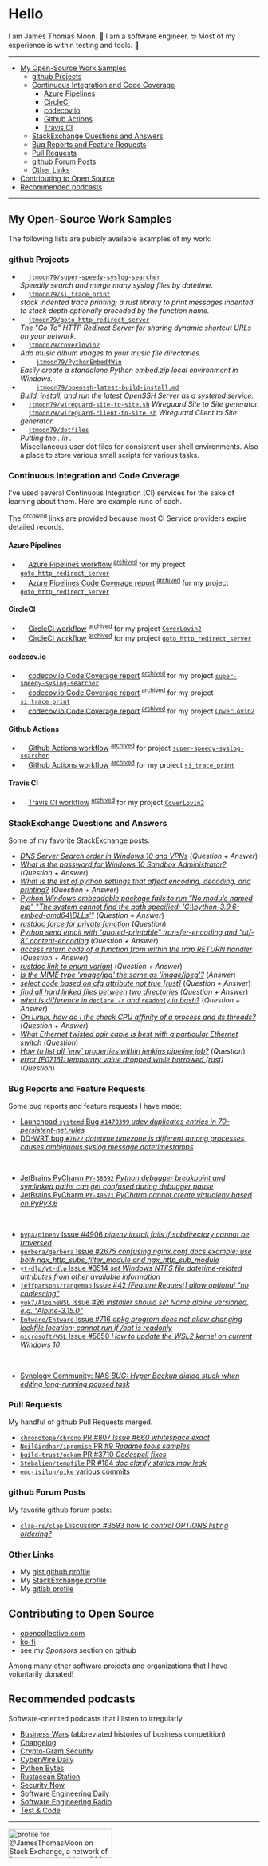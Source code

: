 <!-- omit in toc -->
# Hello

I am James Thomas Moon. 👋
I am a software engineer. 🤓
Most of my experience is within testing and tools. 👷

---

<!-- Table Of Contents created by VS Code extension Markdown All In One -->

- [My Open-Source Work Samples](#my-open-source-work-samples)
  - [github Projects](#github-projects)
  - [Continuous Integration and Code Coverage](#continuous-integration-and-code-coverage)
    - [Azure Pipelines](#azure-pipelines)
    - [CircleCI](#circleci)
    - [codecov.io](#codecovio)
    - [Github Actions](#github-actions)
    - [Travis CI](#travis-ci)
  - [StackExchange Questions and Answers](#stackexchange-questions-and-answers)
  - [Bug Reports and Feature Requests](#bug-reports-and-feature-requests)
  - [Pull Requests](#pull-requests)
  - [github Forum Posts](#github-forum-posts)
  - [Other Links](#other-links)
- [Contributing to Open Source](#contributing-to-open-source)
- [Recommended podcasts](#recommended-podcasts)

---

## My Open-Source Work Samples

The following lists are pubicly available examples of my work:

<!--
Thread on linking to icons: https://github.com/simple-icons/simple-icons/discussions/6895
-->

### github Projects

- <img height="12" width="12" src="https://api.iconify.design/simple-icons/rust.svg?color=maroon"/> [`jtmoon79/super-speedy-syslog-searcher`](https://github.com/jtmoon79/super-speedy-syslog-searcher)<br/>_Speedily search and merge many syslog files by datetime._
- <img height="12" width="12" src="https://api.iconify.design/simple-icons/rust.svg?color=maroon"/> [`jtmoon79/si_trace_print`](https://github.com/jtmoon79/si_trace_print)<br/>_stack indented trace printing; a rust library to print messages indented to stack depth optionally preceded by the function name._
- <img height="12" width="12" src="https://api.iconify.design/simple-icons/python.svg?color=yellow"/> [`jtmoon79/goto_http_redirect_server`](https://github.com/jtmoon79/goto_http_redirect_server)<br/>_The "Go To" HTTP Redirect Server for sharing dynamic shortcut URLs on your network._
- <img height="12" width="12" src="https://api.iconify.design/simple-icons/python.svg?color=yellow"/> [`jtmoon79/coverlovin2`](https://github.com/jtmoon79/coverlovin2)<br/>_Add music album images to your music file directories._
- <img height="12" width="12" src="https://api.iconify.design/simple-icons/powershell.svg?color=lightblue"/> <img height="12" width="12" src="https://api.iconify.design/simple-icons/python.svg?color=yellow"/> [`jtmoon79/PythonEmbed4Win`](https://github.com/jtmoon79/PythonEmbed4Win)<br/>_Easily create a standalone Python embed.zip local environment in Windows._
- <img height="12" width="12" src="https://api.iconify.design/simple-icons/debian.svg?color=darkred"/> <img height="12" width="12" src="https://api.iconify.design/simple-icons/openbsd.svg?color=lightyellow"/> [`jtmoon79/openssh-latest-build-install.md`](https://gist.github.com/jtmoon79/745e6df63dd14b9f2d17a662179e953a)<br/>_Build, install, and run the latest OpenSSH Server as a systemd service._
- <img height="12" width="12" src="https://api.iconify.design/simple-icons/wireguard.svg?color=red"/> [`jtmoon79/wireguard-site-to-site.sh`](https://gist.github.com/jtmoon79/c951f81f621bb87ddb60836245aca4ff) _Wireguard Site to Site generator._<br/>
<img height="12" width="12" src="https://api.iconify.design/simple-icons/wireguard.svg?color=red"/> [`jtmoon79/wireguard-client-to-site.sh`](https://gist.github.com/jtmoon79/217e55272c55631ba6025c9f890b3dde) _Wireguard Client to Site generator._
- <img height="12" width="12" src="https://api.iconify.design/simple-icons/gnubash.svg?color=lightblue"/> [`jtmoon79/dotfiles`](https://github.com/jtmoon79/dotfiles)<br/>_Putting the . in ._<br/>Miscellaneous user dot files for consistent user shell environments. Also a place to store various small scripts for various tasks.

### Continuous Integration and Code Coverage

I've used several Continuous Integration (CI) services for the sake of learning about them. Here are example runs of each.

The <sup>_archived_</sup> links are provided because most CI Service providers expire detailed records.

#### Azure Pipelines

- <img height="12" width="12" src="https://api.iconify.design/simple-icons/azurepipelines.svg?color=lightblue"/> [Azure Pipelines workflow](https://dev.azure.com/jtmmoon/goto_http_redirect_server/_build/results?buildId=430) <sup>[archived](https://archive.ph/dvIOY)</sup> for my project [`goto_http_redirect_server`](https://github.com/jtmoon79/goto_http_redirect_server/blob/1.2.1/.azure-pipelines/azure-pipelines.yml)
- <img height="12" width="12" src="https://api.iconify.design/simple-icons/azurepipelines.svg?color=lightblue"/> [Azure Pipelines Code Coverage report](https://dev.azure.com/jtmmoon/goto_http_redirect_server/_build/results?buildId=430&view=codecoverage-tab) <sup>[archived](https://archive.ph/BNE9h)</sup> for my project [`goto_http_redirect_server`](https://github.com/jtmoon79/goto_http_redirect_server/blob/1.2.1/.azure-pipelines/azure-pipelines.yml#L150-L188)

#### CircleCI

- <img height="12" width="12" src="https://api.iconify.design/simple-icons/circleci.svg?color=white"/> [CircleCI workflow](https://app.circleci.com/pipelines/github/jtmoon79/coverlovin2) <sup>[archived](https://archive.ph/y8Esh)</sup> for my project [`CoverLovin2`](https://github.com/jtmoon79/coverlovin2/blob/0.7.3/.circleci/config.yml)
- <img height="12" width="12" src="https://api.iconify.design/simple-icons/circleci.svg?color=white"/> [CircleCI workflow](https://app.circleci.com/pipelines/github/jtmoon79/goto_http_redirect_server) <sup>[archived](https://archive.ph/RPgft)</sup> for my project [`goto_http_redirect_server`](https://github.com/jtmoon79/goto_http_redirect_server/blob/1.2.1/.circleci/config.yml)

#### codecov.io

- <img height="12" width="12" src="https://api.iconify.design/simple-icons/codecov.svg?color=purple"/> [codecov.io Code Coverage report](https://app.codecov.io/gh/jtmoon79/super-speedy-syslog-searcher/commit/66d4f28e831648077c89707232380dd107f043c5/tree) <sup>[archived](https://archive.ph/uLFRE)</sup> for my project [`super-speedy-syslog-searcher`](https://github.com/jtmoon79/super-speedy-syslog-searcher/blob/0.2.48/.github/workflows/rust.yml#L301-L336)
- <img height="12" width="12" src="https://api.iconify.design/simple-icons/codecov.svg?color=purple"/> [codecov.io Code Coverage report](https://app.codecov.io/gh/jtmoon79/si_trace_print/commit/5c6108e30f0ab7407e1736f187d643b1cbce6723/tree/src) <sup>[archived](https://archive.ph/CPYB7)</sup> for my project [`si_trace_print`](https://github.com/jtmoon79/si_trace_print/blob/0.3.9/.codecov.yml)
- <img height="12" width="12" src="https://api.iconify.design/simple-icons/codecov.svg?color=purple"/> [codecov.io Code Coverage report](https://app.codecov.io/gh/jtmoon79/coverlovin2) <sup>[archived](https://archive.ph/CR5C4)</sup> for my project [`CoverLovin2`](https://github.com/jtmoon79/coverlovin2/blob/0.7.3/.coveragerc)

#### Github Actions

- <img height="12" width="12" src="https://api.iconify.design/simple-icons/github.svg?color=black"/> [Github Actions workflow](https://github.com/jtmoon79/super-speedy-syslog-searcher/actions/runs/3927952485) <sup>[archived](https://archive.ph/bAiws)</sup> for project [`super-speedy-syslog-searcher`](https://github.com/jtmoon79/super-speedy-syslog-searcher/blob/0.2.48/.github/workflows/rust.yml)
- <img height="12" width="12" src="https://api.iconify.design/simple-icons/github.svg?color=black"/> [Github Actions workflow](https://github.com/jtmoon79/si_trace_print/actions/runs/3937216916) <sup>[archived](https://archive.ph/Q1NmW)</sup> for my project [`si_trace_print`](https://github.com/jtmoon79/si_trace_print/blob/0.3.9/.github/workflows/rust.yml)

#### Travis CI

- <img height="12" width="12" src="https://api.iconify.design/simple-icons/travisci.svg?color=green"/> [Travis CI workflow](https://app.travis-ci.com/github/jtmoon79/coverlovin2) <sup>[archived](https://archive.ph/QicYs)</sup> for my project [`CoverLovin2`](https://github.com/jtmoon79/coverlovin2/blob/0.7.3/.travis.yml)

### StackExchange Questions and Answers

Some of my favorite StackExchange posts:

- [_DNS Server Search order in Windows 10 and VPNs_](https://serverfault.com/questions/1069162/dns-server-search-order-in-windows-10-and-vpns/1069163) (_Question + Answer_)
- [_What is the password for Windows 10 Sandbox Administrator?_](https://superuser.com/questions/1682686/) (_Question + Answer_)
- [_What is the list of python settings that affect encoding, decoding, and printing?_](https://stackoverflow.com/questions/54625182/) (_Question + Answer_)
- [_Python Windows embeddable package fails to run "No module named pip" "The system cannot find the path specified: 'C:\\python-3.9.6-embed-amd64\\DLLs'"_](https://stackoverflow.com/questions/68958635/python-windows-embeddable-package-fails-to-run-no-module-named-pip-the-system/68958636#68958636) (_Question + Answer_)
- [_rustdoc force for private function_](https://stackoverflow.com/questions/73316135) (_Question_)
- [_Python send email with "quoted-printable" transfer-encoding and "utf-8" content-encoding_](https://stackoverflow.com/questions/31714221) (_Question + Answer_)
- [_access return code of a function from within the trap RETURN handler_](https://stackoverflow.com/questions/32086595/access-return-code-of-a-function-from-within-the-trap-return-handler) (_Question + Answer_)
- [_rustdoc link to enum variant_](https://stackoverflow.com/questions/73316074/rustdoc-link-to-enum-variant/73316075#73316075) (_Question + Answer_)
- [_Is the MIME type 'image/jpg' the same as 'image/jpeg'?_](https://stackoverflow.com/questions/33692835/is-the-mime-type-image-jpg-the-same-as-image-jpeg/54488403#54488403) (_Answer_)
- [_select code based on cfg attribute not true [rust]_](https://stackoverflow.com/questions/71699737/select-code-based-on-cfg-attribute-not-true-rust/71699738#71699738) (_Question + Answer_)
- [_find all hard linked files between two directories_](https://unix.stackexchange.com/questions/275868) (_Question + Answer_)
- [_what is difference in `declare -r` and `readonly` in bash?_](https://stackoverflow.com/a/30362832/471376) (_Question + Answer_)
- [_On Linux, how do I the check CPU affinity of a process and its threads?_](https://serverfault.com/questions/462454/on-linux-how-do-i-the-check-cpu-affinity-of-a-process-and-its-threads/462455#462455) (_Question + Answer_)
- [_What Ethernet twisted pair cable is best with a particular Ethernet switch_](https://serverfault.com/questions/1089864) (_Question_)
- [_How to list all \`env\` properties within jenkins pipeline job?_](https://stackoverflow.com/questions/37083285) (_Question_)
- [_error [E0716]: temporary value dropped while borrowed (rust)_](https://stackoverflow.com/questions/71626083/) (_Question_)

### Bug Reports and Feature Requests

Some bug reports and feature requests I have made:

- [Launchpad `systemd` Bug `#1470399` _udev duplicates entries in 70-persistent-net.rules_](https://bugs.launchpad.net/ubuntu/+source/systemd/+bug/1470399)
- [DD-WRT bug `#7622` _datetime timezone is different among processes, causes ambiguous syslog message datetimestamps_](https://svn.dd-wrt.com/ticket/7622)

<br/>

- [JetBrains PyCharm `PY-38692` _Python debugger breakpoint and symlinked paths can get confused during debugger pause_](https://youtrack.jetbrains.com/issue/PY-38692)
- [JetBrains PyCharm `PY-40521` _PyCharm cannot create virtualenv based on PyPy3.6_](https://youtrack.jetbrains.com/issue/PY-40521)

<br/>

- [`pypa/pipenv` Issue #4906 _pipenv install fails if subdirectory cannot be traversed_](https://github.com/pypa/pipenv/issues/4906)
- [`gerbera/gerbera` Issue #2675 *confusing nginx.conf docs example; use both ngx_http_subs_filter_module and ngx_http_sub_module*](https://github.com/gerbera/gerbera/issues/2675)
- [`yt-dlp/yt-dlp` Issue #3514 _set Windows NTFS file datetime-related attributes from other available information_](https://github.com/yt-dlp/yt-dlp/issues/3514)
- [`jeffparsons/rangemap` Issue #42 _[Feature Request] allow optional "no coalescing"_](https://github.com/jeffparsons/rangemap/issues/42)
- [`yuk7/AlpineWSL` Issue #26 _installer should set Name alpine versioned, e.g. "Alpine-3.15.0"_](https://github.com/yuk7/AlpineWSL/issues/26)
- [`Entware/Entware` Issue #716 _opkg program does not allow changing lockfile location; cannot run if /opt is readonly_](https://github.com/Entware/Entware/issues/716)
- [`microsoft/WSL` Issue #5650 _How to update the WSL2 kernel on current Windows 10_](https://github.com/microsoft/WSL/issues/5650#issuecomment-933138034)

<br/>

- [Synology Community: NAS _BUG: Hyper Backup dialog stuck when editing long-running paused task_](https://community.synology.com/enu/forum/1/post/155131)

### Pull Requests

My handful of github Pull Requests merged.

- [`chronotope/chrono` PR #807 _Issue #660 whitespace exact_](https://github.com/chronotope/chrono/pull/807)
- [`NeilGirdhar/ipromise` PR #9 _Readme tools samples_](https://github.com/NeilGirdhar/ipromise/pull/9)
- [`build-trust/ockam` PR #3710 _Codespell fixes_](https://github.com/build-trust/ockam/pull/3710)
- [`Stebalien/tempfile` PR #184 _doc clarify statics may leak_](https://github.com/Stebalien/tempfile/pull/184)
- [`emc-isilon/pike` various commits](https://github.com/emc-isilon/pike/commits/master?author=jtmoon79)

### github Forum Posts

My favorite github forum posts:

- [`clap-rs/clap` Discussion #3593 _how to control OPTIONS listing ordering?_](https://github.com/clap-rs/clap/discussions/3593)

### Other Links

- My [gist.github profile](https://gist.github.com/jtmoon79)
- My [StackExchange profile](https://stackexchange.com/users/216253/)
- My [gitlab profile](https://gitlab.com/jtmoon101)

## Contributing to Open Source

- [opencollective.com](https://opencollective.com/james-thomas-moon)
- [ko-fi](https://ko-fi.com/jamesthomasmoon85055)
- see my _Sponsors_ section on github

Among many other software projects and organizations that I have voluntarily donated!

## Recommended podcasts

Software-oriented podcasts that I listen to irregularly.

- [Business Wars](https://wondery.com/shows/business-wars/) (abbreviated histories of business competition)
- [Changelog](https://changelog.com/podcast)
- [Crypto-Gram Security](https://crypto-gram.libsyn.com/)
- [CyberWire Daily](https://thecyberwire.com/podcasts/daily-podcast)
- [Python Bytes](https://pythonbytes.fm/)
- [Rustacean Station](https://rustacean-station.org/)
- [Security Now](https://www.grc.com/SecurityNow.htm)
- [Software Engineering Daily](https://softwareengineeringdaily.com/)
- [Software Engineering Radio](https://www.se-radio.net/)
- [Test & Code](https://testandcode.com/)

---

<a href="https://stackexchange.com/users/216253/"><img src="https://stackexchange.com/users/flair/216253.png" width="208" height="58" alt="profile for @JamesThomasMoon on Stack Exchange, a network of free, community-driven Q&amp;A sites" title="profile for @JamesThomasMoon on Stack Exchange, a network of free, community-driven Q&amp;A sites" /></a>
